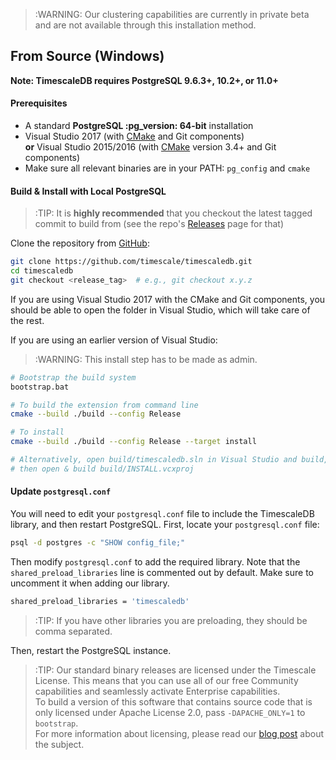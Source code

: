 >:WARNING: Our clustering capabilities are currently in private beta and
are not available through this installation method.

## From Source (Windows) [](installation-source)

**Note: TimescaleDB requires PostgreSQL 9.6.3+, 10.2+, or 11.0+**

#### Prerequisites

- A standard **PostgreSQL :pg_version: 64-bit** installation
- Visual Studio 2017 (with [CMake][] and Git components)  
  **or** Visual Studio 2015/2016 (with [CMake][] version 3.4+ and Git components)
- Make sure all relevant binaries are in your PATH: `pg_config` and `cmake`

#### Build & Install with Local PostgreSQL
>:TIP: It is **highly recommended** that you checkout the latest
tagged commit to build from (see the repo's [Releases][github-releases] page for that)

Clone the repository from [GitHub][github-timescale]:

```bash
git clone https://github.com/timescale/timescaledb.git
cd timescaledb
git checkout <release_tag>  # e.g., git checkout x.y.z
```

If you are using Visual Studio 2017 with the CMake and Git components,
you should be able to open the folder in Visual Studio, which will take
care of the rest.

If you are using an earlier version of Visual Studio:

>:WARNING: This install step has to be made as admin.

```bash
# Bootstrap the build system
bootstrap.bat

# To build the extension from command line
cmake --build ./build --config Release

# To install
cmake --build ./build --config Release --target install

# Alternatively, open build/timescaledb.sln in Visual Studio and build,
# then open & build build/INSTALL.vcxproj
```

#### Update `postgresql.conf`

You will need to edit your `postgresql.conf` file to include
the TimescaleDB library, and then restart PostgreSQL. First, locate your
`postgresql.conf` file:

```bash
psql -d postgres -c "SHOW config_file;"
```

Then modify `postgresql.conf` to add the required library.  Note that
the `shared_preload_libraries` line is commented out by default.
Make sure to uncomment it when adding our library.

```bash
shared_preload_libraries = 'timescaledb'
```
>:TIP: If you have other libraries you are preloading, they should be comma separated.

Then, restart the PostgreSQL instance.

>:TIP: Our standard binary releases are licensed under the Timescale License. This means that you can use all of our free Community capabilities and seamlessly
activate Enterprise capabilities.  
To build a version of this software that contains
source code that is only licensed under Apache License 2.0, pass `-DAPACHE_ONLY=1`
to `bootstrap`.   
For more information about licensing, please read our [blog post][blog-post] about the subject.

[CMake]: https://cmake.org/
[github-timescale]: https://github.com/timescale/timescaledb
[github-releases]: https://github.com/timescale/timescaledb/releases
[blog-post]: https://blog.timescale.com/how-we-are-building-an-open-source-business-a7701516a480
